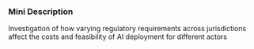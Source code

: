 ### Mini Description

Investigation of how varying regulatory requirements across jurisdictions affect the costs and feasibility of AI deployment for different actors
